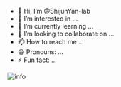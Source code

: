 - 👋 Hi, I’m @ShijunYan-lab
- 👀 I’m interested in ...
- 🌱 I’m currently learning ...
- 💞️ I’m looking to collaborate on ...
- 📫 How to reach me ...
- 😄 Pronouns: ...
- ⚡ Fun fact: ...

<!---
ShijunYan-lab/ShijunYan-lab is a ✨ special ✨ repository because its `README.md` (this file) appears on your GitHub profile.
You can click the Preview link to take a look at your changes.
--->


![info](https://github-readme-stats.vercel.app/api?username=ShijunYan&show_icons=true&count_private=true&hide=prs&theme=dark)
